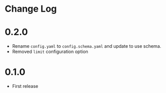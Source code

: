 # Change Log

# 0.2.0

- Rename `config.yaml` to `config.schema.yaml` and update to use schema.
- Removed `limit` configuration option

# 0.1.0

- First release 
